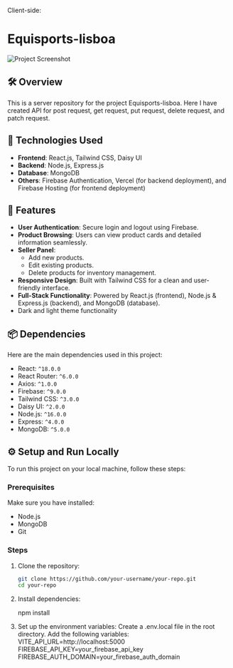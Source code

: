Client-side:

# Equisports-lisboa

![Project Screenshot](https://rejaul-karim.netlify.app/assets/port2-DEEykE-s.png) <!-- Replace this link with the actual screenshot of your project -->

## 🛠 Overview
This is a server repository for the project Equisports-lisboa. Here I have created API for post request, get request, put request, delete request, and patch request.



## 🚀 Technologies Used
- **Frontend**: React.js, Tailwind CSS, Daisy UI
- **Backend**: Node.js, Express.js
- **Database**: MongoDB
- **Others**: Firebase Authentication, Vercel (for backend deployment), and Firebase Hosting (for frontend deployment)

## 🌟 Features
- **User Authentication**: Secure login and logout using Firebase.  
- **Product Browsing**: Users can view product cards and detailed information seamlessly.  
- **Seller Panel**:  
  - Add new products.  
  - Edit existing products.  
  - Delete products for inventory management.  
- **Responsive Design**: Built with Tailwind CSS for a clean and user-friendly interface.  
- **Full-Stack Functionality**: Powered by React.js (frontend), Node.js & Express.js (backend), and MongoDB (database). 
- Dark and light theme functionality

## 📦 Dependencies
Here are the main dependencies used in this project:
- React: `^18.0.0`
- React Router: `^6.0.0`
- Axios: `^1.0.0`
- Firebase: `^9.0.0`
- Tailwind CSS: `^3.0.0`
- Daisy UI: `^2.0.0`
- Node.js: `^16.0.0`
- Express: `^4.0.0`
- MongoDB: `^5.0.0`

## ⚙️ Setup and Run Locally
To run this project on your local machine, follow these steps:

### Prerequisites
Make sure you have installed:
- Node.js
- MongoDB
- Git

### Steps
1. Clone the repository:
   ```bash
   git clone https://github.com/your-username/your-repo.git
   cd your-repo

2. Install dependencies:
  
   
   npm install
   
4. Set up the environment variables:
   Create a .env.local file in the root directory.
   Add the following variables:
   VITE_API_URL=http://localhost:5000
   FIREBASE_API_KEY=your_firebase_api_key
   FIREBASE_AUTH_DOMAIN=your_firebase_auth_domain


